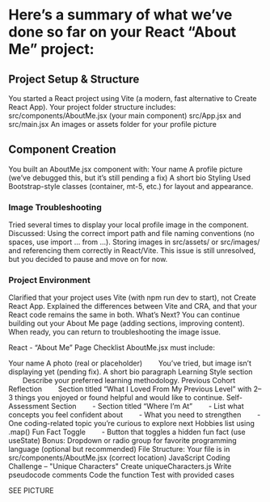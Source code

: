 # Here’s a summary of what we’ve done so far on your React “About Me” project:

## Project Setup & Structure

You started a React project using Vite (a modern, fast alternative to Create React App).
Your project folder structure includes:
src/components/AboutMe.jsx (your main component)
src/App.jsx and src/main.jsx
An images or assets folder for your profile picture

## Component Creation

You built an AboutMe.jsx component with:
Your name
A profile picture (we’ve debugged this, but it’s still pending a fix)
A short bio
Styling
Used Bootstrap-style classes (container, mt-5, etc.) for layout and appearance.

### Image Troubleshooting

Tried several times to display your local profile image in the component.
Discussed:
Using the correct import path and file naming conventions (no spaces, use import ... from ...).
Storing images in src/assets/ or src/images/ and referencing them correctly in React/Vite.
This issue is still unresolved, but you decided to pause and move on for now.

### Project Environment

Clarified that your project uses Vite (with npm run dev to start), not Create React App.
Explained the differences between Vite and CRA, and that your React code remains the same in both.
What’s Next?
You can continue building out your About Me page (adding sections, improving content).
When ready, you can return to troubleshooting the image issue.

React - “About Me” Page Checklist
AboutMe.jsx must include:

 Your name
 A photo (real or placeholder)
  You’ve tried, but image isn’t displaying yet (pending fix).
 A short bio paragraph
 Learning Style section
  Describe your preferred learning methodology.
 Previous Cohort Reflection
  Section titled “What I Loved From My Previous Level” with 2–3 things you enjoyed or found helpful and would like to continue.
 Self-Assessment Section
  - Section titled “Where I’m At”   - List what concepts you feel confident about   - What you need to strengthen   - One coding-related topic you’re curious to explore next
 Hobbies list using .map()
 Fun Fact Toggle
  - Button that toggles a hidden fun fact (use useState)
 Bonus: Dropdown or radio group for favorite programming language (optional but recommended)
File Structure:
 Your file is in src/components/AboutMe.jsx (correct location)
JavaScript Coding Challenge – "Unique Characters"
 Create uniqueCharacters.js
 Write pseudocode comments
 Code the function
 Test with provided cases

 SEE PICTURE 